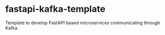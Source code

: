 # fastapi-kafka-template
Template to develop FastAPI based microservices communicating through Kafka
